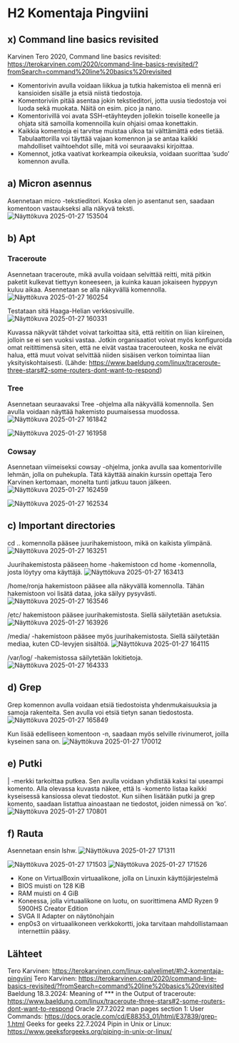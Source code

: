 # H2 Komentaja Pingviini
## x) Command line basics revisited
Karvinen Tero 2020, Command line basics revisited: https://terokarvinen.com/2020/command-line-basics-revisited/?fromSearch=command%20line%20basics%20revisited
-	Komentorivin avulla voidaan liikkua ja tutkia hakemistoa eli mennä eri kansioiden sisälle ja etsiä niistä tiedostoja.
-	Komentoriviin pitää asentaa jokin tekstieditori, jotta uusia tiedostoja voi luoda sekä muokata. Näitä on esim. pico ja nano.
-	Komentorivillä voi avata SSH-etäyhteyden jollekin toiselle koneelle ja ohjata sitä samoilla komennoilla kuin ohjaisi omaa konettakin.
-	Kaikkia komentoja ei tarvitse muistaa ulkoa tai välttämättä edes tietää. Tabulaattorilla voi täyttää vajaan komennon ja se antaa kaikki mahdolliset vaihtoehdot sille, mitä voi seuraavaksi kirjoittaa.
-	Komennot, jotka vaativat korkeampia oikeuksia, voidaan suorittaa ’sudo’ komennon avulla.

## a) Micron asennus
Asennetaan micro -tekstieditori. Koska olen jo asentanut sen, saadaan komentoon vastaukseksi alla näkyvä teksti.
![Näyttökuva 2025-01-27 153504](https://github.com/user-attachments/assets/602483a7-5b99-4890-a33c-bcdaa7635696)

## b) Apt
### Traceroute
Asennetaan traceroute, mikä avulla voidaan selvittää reitti, mitä pitkin paketit kulkevat tiettyyn koneeseen, ja kuinka kauan jokaiseen hyppyyn kuluu aikaa. Asennetaan se alla näkyvällä komennolla.
![Näyttökuva 2025-01-27 160254](https://github.com/user-attachments/assets/36211129-531d-4625-a46d-9d491d987af2)


Testataan sitä Haaga-Helian verkkosivuille.
![Näyttökuva 2025-01-27 160331](https://github.com/user-attachments/assets/ce39638b-1f19-4e83-a092-e90316c9ec8c)


Kuvassa näkyvät tähdet voivat tarkoittaa sitä, että reititin on liian kiireinen, jolloin se ei sen vuoksi vastaa. Jotkin organisaatiot voivat myös konfiguroida omat reitittimensä siten, että ne eivät vastaa tracerouteen, koska ne eivät halua, että muut voivat selvittää niiden sisäisen verkon toimintaa liian yksityiskohtaisesti. (Lähde: https://www.baeldung.com/linux/traceroute-three-stars#2-some-routers-dont-want-to-respond)

### Tree
Asennetaan seuraavaksi Tree -ohjelma alla näkyvällä komennolla. Sen avulla voidaan näyttää hakemisto puumaisessa muodossa.
![Näyttökuva 2025-01-27 161842](https://github.com/user-attachments/assets/04b63971-f62d-4c47-b92a-e04e2087db12)

![Näyttökuva 2025-01-27 161958](https://github.com/user-attachments/assets/263a2de1-c6d0-4500-95d5-30142a2aa624)


### Cowsay
Asennetaan viimeiseksi cowsay -ohjelma, jonka avulla saa komentoriville lehmän, jolla on puhekupla. Tätä käyttää ainakin kurssin opettaja Tero Karvinen kertomaan, monelta tunti jatkuu tauon jälkeen.
![Näyttökuva 2025-01-27 162459](https://github.com/user-attachments/assets/35ca33b7-a500-48a7-a83b-3aee09fbf49b)

![Näyttökuva 2025-01-27 162534](https://github.com/user-attachments/assets/d7ce696e-447d-4ba9-af74-ebaf14a21e36)


## c) Important directories
cd .. komennolla pääsee juurihakemistoon, mikä on kaikista ylimpänä.
![Näyttökuva 2025-01-27 163251](https://github.com/user-attachments/assets/c050d3d2-48d7-42b7-8b5a-f2f120e9a31b)


Juurihakemistosta pääseen home -hakemistoon cd home -komennolla, josta löytyy oma käyttäjä.
![Näyttökuva 2025-01-27 163413](https://github.com/user-attachments/assets/c9d46a62-4e61-40d1-b733-0dab7704df41)


/home/ronja hakemistoon pääsee alla näkyvällä komennolla. Tähän hakemistoon voi lisätä dataa, joka säilyy pysyvästi.
![Näyttökuva 2025-01-27 163546](https://github.com/user-attachments/assets/0c2bb8ff-f12f-4f29-bfd2-6e9a40cb629f)


/etc/ hakemistoon pääsee juurihakemistosta. Siellä säilytetään asetuksia.
![Näyttökuva 2025-01-27 163926](https://github.com/user-attachments/assets/842e4538-c421-45cd-8644-dcccfb6a2b6a)


/media/ -hakemistoon pääsee myös juurihakemistosta. Siellä säilytetään mediaa, kuten CD-levyjen sisältöä.
![Näyttökuva 2025-01-27 164115](https://github.com/user-attachments/assets/c92ecdb2-9491-4912-930f-4efca2fa348f)


/var/log/  -hakemistossa säilytetään lokitietoja.
![Näyttökuva 2025-01-27 164333](https://github.com/user-attachments/assets/27dcd732-e687-4d14-9d13-c15d6d97a70b)


## d) Grep
Grep komennon avulla voidaan etsiä tiedostoista yhdenmukaisuuksia ja samoja rakenteita.
Sen avulla voi etsiä tietyn sanan tiedostosta.
![Näyttökuva 2025-01-27 165849](https://github.com/user-attachments/assets/fa8bf608-7b47-4051-87d7-cec10423cbeb)


Kun lisää edelliseen komentoon -n, saadaan myös selville rivinumerot, joilla kyseinen sana on.
![Näyttökuva 2025-01-27 170012](https://github.com/user-attachments/assets/c5c0de7d-6d1b-4e0b-9852-5a4f9d825e19)


## e) Putki
| -merkki tarkoittaa putkea. Sen avulla voidaan yhdistää kaksi tai useampi komento.
 Alla olevassa kuvasta näkee, että ls -komento listaa kaikki kyseisessä kansiossa olevat tiedostot. Kun siihen lisätään putki ja grep komento, saadaan listattua ainoastaan ne tiedostot, joiden nimessä on ’ko’.
![Näyttökuva 2025-01-27 170801](https://github.com/user-attachments/assets/067ccd9f-34bd-438e-88a6-c9d582478141)


## f) Rauta
Asennetaan ensin lshw.
![Näyttökuva 2025-01-27 171311](https://github.com/user-attachments/assets/7b6f2a69-bc5c-4cf3-b026-58fa6fa60171)

![Näyttökuva 2025-01-27 171503](https://github.com/user-attachments/assets/640c3b16-5121-47d0-83e6-47d6992dfd5e)
![Näyttökuva 2025-01-27 171526](https://github.com/user-attachments/assets/bf38fc65-31bc-44f7-9c3a-5ee08c5a5c3d)


-	Kone on VirtualBoxin virtuaalikone, jolla on Linuxin käyttöjärjestelmä
-	BIOS muisti on 128 KiB
-	RAM muisti on 4 GiB
-	Koneessa, jolla virtuaalikone on luotu, on suorittimena AMD Ryzen 9 5900HS Creator Edition
-	SVGA II Adapter on näytönohjain
-	enp0s3 on virtuaalikoneen verkkokortti, joka tarvitaan mahdollistamaan internettiin pääsy.




## Lähteet
Tero Karvinen: https://terokarvinen.com/linux-palvelimet/#h2-komentaja-pingviini
Tero Karvinen: https://terokarvinen.com/2020/command-line-basics-revisited/?fromSearch=command%20line%20basics%20revisited
Baeldung 18.3.2024: Meaning of *** in the Output of traceroute: https://www.baeldung.com/linux/traceroute-three-stars#2-some-routers-dont-want-to-respond
Oracle 27.7.2022 man pages section 1: User Commands: https://docs.oracle.com/cd/E88353_01/html/E37839/grep-1.html
Geeks for geeks 22.7.2024 Pipin in Unix or Linux: https://www.geeksforgeeks.org/piping-in-unix-or-linux/


